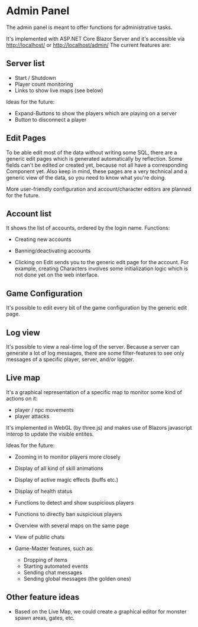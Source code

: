 ﻿# Admin Panel

The admin panel is meant to offer functions for administrative tasks.

It's implemented with ASP.NET Core Blazor Server and it's accessible via <http://localhost/> or <http://localhost/admin/>
The current features are:

## Server list

* Start / Shutdown
* Player count monitoring
* Links to show live maps (see below)

Ideas for the future:

* Expand-Buttons to show the players which are playing on a server
* Button to disconnect a player

## Edit Pages

To be able edit most of the data without writing some SQL, there are a generic
edit pages which is generated automatically by reflection.
Some fields can't be edited or created yet, because not all have a corresponding
Component yet.
Also keep in mind, these pages are a very technical and a generic view of the data,
so you need to know what you're doing.

More user-friendly configuration and account/character editors are planned for
the future.

## Account list

It shows the list of accounts, ordered by the login name. Functions:

* Creating new accounts

* Banning/deactivating accounts

* Clicking on Edit sends you to the generic edit page for the account.
  For example, creating Characters involves some initialization logic which
  is not done yet on the web interface.

## Game Configuration

It's possible to edit every bit of the game configuration by the generic edit page.

## Log view

It's possible to view a real-time log of the server. Because a server can generate
a lot of log messages, there are some filter-features to see only messages of a
specific player, server, and/or logger.

## Live map

It's a graphical representation of a specific map to monitor some kind of actions
on it:

* player / npc movements
* player attacks

It's implemented in WebGL (by three.js) and makes use of Blazors javascript interop
to update the visible entites.

Ideas for the future:

* Zooming in to monitor players more closely

* Display of all kind of skill animations

* Display of active magic effects (buffs etc.)

* Display of health status

* Functions to detect and show suspicious players

* Functions to directly ban suspicious players

* Overview with several maps on the same page

* View of public chats

* Game-Master features, such as:
  * Dropping of items
  * Starting automated events
  * Sending chat messages
  * Sending global messages (the golden ones)

## Other feature ideas

* Based on the Live Map, we could create a graphical editor for monster spawn
  areas, gates, etc.
